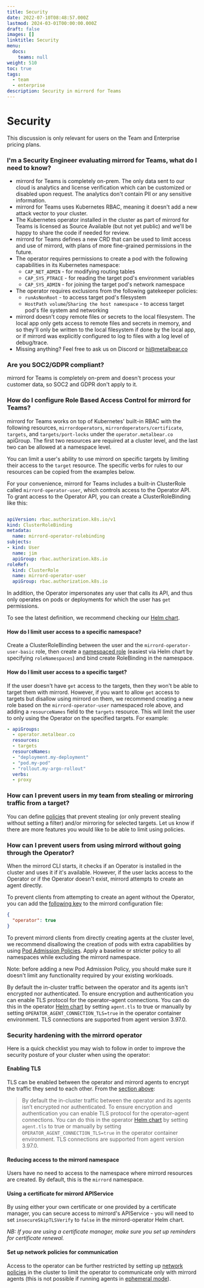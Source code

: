 ```yaml
---
title: Security
date: 2022-07-10T08:48:57.000Z
lastmod: 2024-03-01T00:00:00.000Z
draft: false
images: []
linktitle: Security
menu:
  docs:
    teams: null
weight: 510
toc: true
tags:
  - team
  - enterprise
description: Security in mirrord for Teams
---
```


# Security

This discussion is only relevant for users on the Team and Enterprise pricing plans.

### I'm a Security Engineer evaluating mirrord for Teams, what do I need to know?

* mirrord for Teams is completely on-prem. The only data sent to our cloud is analytics and license verification which can be customized or disabled upon request. The analytics don't contain PII or any sensitive information.
* mirrord for Teams uses Kubernetes RBAC, meaning it doesn't add a new attack vector to your cluster.
* The Kubernetes operator installed in the cluster as part of mirrord for Teams is licensed as Source Available (but not yet public) and we'll be happy to share the code if needed for review.
* mirrord for Teams defines a new CRD that can be used to limit access and use of mirrord, with plans of more fine-grained permissions in the future.
* The operator requires permissions to create a pod with the following capabilities in its Kubernetes namespace:
  * `CAP_NET_ADMIN` - for modifying routing tables
  * `CAP_SYS_PTRACE` - for reading the target pod's environment variables
  * `CAP_SYS_ADMIN` - for joining the target pod's network namespace
* The operator requires exclusions from the following gatekeeper policies:
  * `runAsNonRoot` - to access target pod's filesystem
  * `HostPath volume`/`Sharing the host namespace` - to access target pod's file system and networking
* mirrord doesn't copy remote files or secrets to the local filesystem. The local app only gets access to remote files and secrets in memory, and so they'll only be written to the local filesystem if done by the local app, or if mirrord was explicitly configured to log to files with a log level of debug/trace.
* Missing anything? Feel free to ask us on Discord or hi@metalbear.co

### Are you SOC2/GDPR compliant?

mirrord for Teams is completely on-prem and doesn't process your customer data, so SOC2 and GDPR don't apply to it.

### How do I configure Role Based Access Control for mirrord for Teams?

mirrord for Teams works on top of Kubernetes' built-in RBAC with the following resources, `mirrordoperators`, `mirrordoperators/certificate`, `targets`, and `targets/port-locks` under the `operator.metalbear.co` apiGroup. The first two resources are required at a cluster level, and the last two can be allowed at a namespace level.

You can limit a user's ability to use mirrord on specific targets by limiting their access to the `target` resource. The specific verbs for rules to our resources can be copied from the examples below.

For your convenience, mirrord for Teams includes a built-in ClusterRole called `mirrord-operator-user`, which controls access to the Operator API. To grant access to the Operator API, you can create a ClusterRoleBinding like this:

```yaml

apiVersion: rbac.authorization.k8s.io/v1
kind: ClusterRoleBinding
metadata:
  name: mirrord-operator-rolebinding
subjects:
- kind: User
  name: jim
  apiGroup: rbac.authorization.k8s.io
roleRef:
  kind: ClusterRole
  name: mirrord-operator-user
  apiGroup: rbac.authorization.k8s.io
```

In addition, the Operator impersonates any user that calls its API, and thus only operates on pods or deployments for which the user has `get` permissions.

To see the latest definition, we recommend checking our [Helm chart](https://github.com/metalbear-co/charts/blob/main/mirrord-operator/templates/cluster-role.yaml).

#### How do I limit user access to a specific namespace?

Create a ClusterRoleBinding between the user and the `mirrord-operator-user-basic` role, then create a [namespaced role](https://github.com/metalbear-co/charts/blob/main/mirrord-operator/templates/namespaced-role.yaml) (easiest via Helm chart by specifying `roleNamespaces`) and bind create RoleBinding in the namespace.

#### How do I limit user access to a specific target?

If the user doesn't have `get` access to the targets, then they won't be able to target them with mirrord. However, if you want to allow `get` access to targets but disallow using mirrord on them, we recommend creating a new role based on the `mirrord-operator-user` namespaced role above, and adding a `resourceNames` field to the `targets` resource. This will limit the user to only using the Operator on the specified targets. For example:

```yaml
- apiGroups:
  - operator.metalbear.co
  resources:
  - targets
  resourceNames:
  - "deployment.my-deployment"
  - "pod.my-pod"
  - "rollout.my-argo-rollout"
  verbs:
  - proxy
```

### How can I prevent users in my team from stealing or mirroring traffic from a target?

You can define [policies](../managing-mirrord/policies.md) that prevent stealing (or only prevent stealing without setting a filter) and/or mirroring for selected targets. Let us know if there are more features you would like to be able to limit using policies.

### How can I prevent users from using mirrord without going through the Operator?

When the mirrord CLI starts, it checks if an Operator is installed in the cluster and uses it if it's available. However, if the user lacks access to the Operator or if the Operator doesn't exist, mirrord attempts to create an agent directly.

To prevent clients from attempting to create an agent without the Operator, you can add the [following key](../reference/configuration.md#operator) to the mirrord configuration file:

```json
{
  "operator": true
}
```

To prevent mirrord clients from directly creating agents at the cluster level, we recommend disallowing the creation of pods with extra capabilities by using [Pod Admission Policies](https://kubernetes.io/tasks/configure-pod-container/enforce-standards-namespace-labels/). Apply a baseline or stricter policy to all namespaces while excluding the mirrord namespace.

Note: before adding a new Pod Admission Policy, you should make sure it doesn't limit any functionality required by your existing workloads.

By default the in-cluster traffic between the operator and its agents isn't encrypted nor authenticated. To ensure encryption and authentication you can enable TLS protocol for the operator–agent connections. You can do this in the operator [Helm chart](https://github.com/metalbear-co/charts/blob/main/mirrord-operator/values.yaml) by setting `agent.tls` to true or manually by setting `OPERATOR_AGENT_CONNECTION_TLS=true` in the operator container environment. TLS connections are supported from agent version 3.97.0.

### Security hardening with the mirrord operator

Here is a quick checklist you may wish to follow in order to improve the security posture of your cluster when using the operator:

#### Enabling TLS

TLS can be enabled between the operator and mirrord agents to encrypt the traffic they send to each other. From the [section above](security.md#how-can-i-prevent-users-from-using-mirrord-without-going-through-the-operator):

> By default the in-cluster traffic between the operator and its agents isn’t encrypted nor authenticated. To ensure encryption and authentication you can enable TLS protocol for the operator–agent connections. You can do this in the operator [Helm chart](https://github.com/metalbear-co/charts/blob/main/mirrord-operator/values.yaml) by setting `agent.tls` to true or manually by setting `OPERATOR_AGENT_CONNECTION_TLS=true` in the operator container environment. TLS connections are supported from agent version 3.97.0.

#### Reducing access to the mirrord namespace

Users have no need to access to the namespace where mirrord resources are created. By default, this is the `mirrord` namespace.

#### Using a certificate for mirrord APIService

By using either your own certificate or one provided by a certificate manager, you can secure access to mirrord's APIService - you will need to set `insecureSkipTLSVerify` to `false` in the mirrord-operator Helm chart.

_NB: If you are using a certificate manager, make sure you set up reminders for certificate renewal._

#### Set up network policies for communication

Access to the operator can be further restricted by setting up [network policies](https://kubernetes.io/concepts/services-networking/network-policies/) in the cluster to limit the operator to communicate only with mirrord agents (this is not possible if running agents in [ephemeral mode](../reference/configuration.md#agent.ephemeral)).
